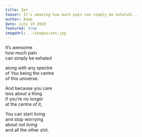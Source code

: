 ```yaml
---
title: Zen
teaser: It's amazing how much pain can simply be exhaled...
author: Adam
date: july 19 2020
featured: true
imageUrl: ../images/zen.jpg
---
```


It’s awesome  
how much pain  
can simply be exhaled

along with any spectre  
of You being the centre  
of this universe.

And because you care  
less about a thing  
if you’re no longer  
at the centre of it,

You can start living  
and stop worrying  
about <em>not living</em>  
and all the other shit.
